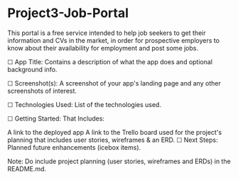 # Project3-Job-Portal
This portal is a free service intended to help job seekers to get their information and CVs in the market, in order for prospective employers to know about their availability for employment and post some jobs.


☐ App Title: Contains a description of what the app does and optional background info.

☐ Screenshot(s): A screenshot of your app's landing page and any other screenshots of interest.

☐ Technologies Used: List of the technologies used.

☐ Getting Started: That Includes:

A link to the deployed app
A link to the Trello board used for the project's planning that includes user stories, wireframes & an ERD.
☐ Next Steps: Planned future enhancements (icebox items).

Note: Do include project planning (user stories, wireframes and ERDs) in the README.md.
